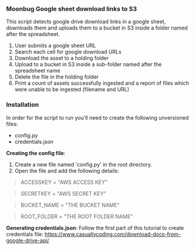 ### Moonbug Google sheet download links to S3
This script detects google drive download links in a google sheet, downloads them and uploads them to a bucket in S3 inside a folder named after the spreadsheet.
1. User submits a google sheet URL
1. Search each cell for google download URLs
1. Download the asset to a holding folder
1. Upload to a bucket in S3 inside a sub-folder named after the spreadsheet name
1. Delete the file in the holding folder
1. Print a count of assets successfully ingested and a report of files which were unable to be ingested (filename and URL)

### Installation
In order for the script to run you'll need to create the following unversioned files:
- config.py
- credentials.json

**Creating the config file**:
1. Create a new file named 'config.py' in the root directory.
1. Open the file and add the following details:

> ACCESSKEY = "AWS ACCESS KEY"

> SECRETKEY = "AWS SECRET KEY"

> BUCKET_NAME = "THE BUCKET NAME"

> ROOT_FOLDER = "THE ROOT FOLDER NAME"

**Generating credentials.json**:
Follow the first part of this tutorial to create credentials file:
https://www.casuallycoding.com/download-docs-from-google-drive-api/
